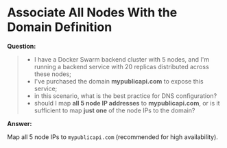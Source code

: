# Associate All Nodes With the Domain Definition

**Question:**

>- I have a Docker Swarm backend cluster with 5 nodes, and I'm running a backend service with 20 replicas distributed across these nodes;
>- I've purchased the domain **mypublicapi.com** to expose this service;
>- in this scenario, what is the best practice for DNS configuration?
>- should I map **all 5 node IP addresses** to **mypublicapi.com**, or is it sufficient to map **just one** of the node IPs to the domain?

**Answer:**

Map all 5 node IPs to `mypublicapi.com` (recommended for high availability).
